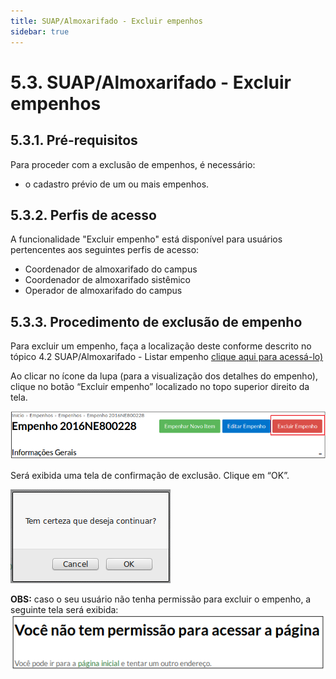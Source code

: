 ```yaml
---
title: SUAP/Almoxarifado - Excluir empenhos
sidebar: true
---
```



# 5.3. SUAP/Almoxarifado - Excluir empenhos

## 5.3.1. Pré-requisitos

Para proceder com a exclusão de empenhos, é necessário:
  * o cadastro prévio de um ou mais empenhos.

## 5.3.2. Perfis de acesso

A funcionalidade "Excluir empenho" está disponível para usuários pertencentes aos seguintes perfis de acesso:

  - Coordenador de almoxarifado do campus
  - Coordenador de almoxarifado sistêmico
  - Operador de almoxarifado do campus

## 5.3.3. Procedimento de exclusão de empenho

Para excluir um empenho, faça a localização deste conforme descrito no tópico 4.2 SUAP/Almoxarifado - Listar empenho [clique aqui para acessá-lo)](/guides/suap/models/suap_almoxarifado_manual_do_usuario_listar_empenho.html)

Ao clicar no ícone da lupa (para a visualização dos detalhes do empenho), clique no botão “Excluir empenho” localizado no topo superior direito da tela.

![excluir_empenho](../images/excluir_empenho.png)

Será exibida uma tela de confirmação de exclusão. Clique em “OK”.

![confirmar_exclusao_empenho](../images/confirmar_exclusao_empenho.png)

**OBS:** caso o seu usuário não tenha permissão para excluir o empenho, a seguinte tela será exibida:
![nao_tem_permissao_excluir_empenho](../images/nao_tem_permissao_excluir_empenho.png)